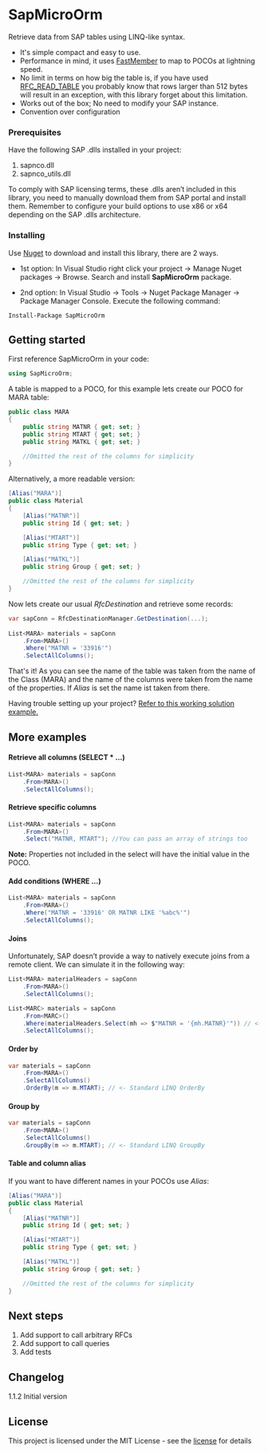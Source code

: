 # SapMicroOrm
Retrieve data from SAP tables using LINQ-like syntax.

- It's simple compact and easy to use.
- Performance in mind, it uses [FastMember](https://github.com/mgravell/fast-member) to map to POCOs at lightning speed.
- No limit in terms on how big the table is, if you have used [RFC_READ_TABLE](http://www.se80.co.uk/sapfms/r/rfc_/rfc_read_table.htm) you probably know that rows larger than  512 bytes will result in an exception, with this library forget about this limitation.
- Works out of the box; No need to modify your SAP instance.
- Convention over configuration

### Prerequisites

Have the following SAP .dlls installed in your project:
1. sapnco.dll
2. sapnco_utils.dll
  
To comply with SAP licensing terms, these .dlls aren’t included in this library, you need to manually download them from SAP portal and install them. 
Remember to configure your build options to use x86 or x64 depending on the SAP .dlls architecture.

### Installing

Use [Nuget](https://www.nuget.org/packages/SapMicroOrm/) to download and install this library, there are 2 ways.

- 1st option: In Visual Studio right click your project -> Manage Nuget packages -> Browse. Search and install **SapMicroOrm** package.

- 2nd option: In Visual Studio -> Tools -> Nuget Package Manager -> Package Manager Console. Execute the following command: 

```
Install-Package SapMicroOrm
```

## Getting started
First reference SapMicroOrm in your code:
```csharp
using SapMicroOrm;
```
A table is mapped to a POCO, for this example lets create our POCO for MARA table:
```csharp
public class MARA
{
    public string MATNR { get; set; }
    public string MTART { get; set; }
    public string MATKL { get; set; }

    //Omitted the rest of the columns for simplicity
}
```

Alternatively, a more readable version:
```csharp
[Alias("MARA")]
public class Material
{
    [Alias("MATNR")]
    public string Id { get; set; }

    [Alias("MTART")]
    public string Type { get; set; }

    [Alias("MATKL")]
    public string Group { get; set; }

    //Omitted the rest of the columns for simplicity
}
```
        
Now lets create our usual *RfcDestination* and retrieve some records:
```csharp
var sapConn = RfcDestinationManager.GetDestination(...);
            
List<MARA> materials = sapConn
    .From<MARA>()
    .Where("MATNR = '33916'")
    .SelectAllColumns();
```

That's it! As you can see the name of the table was taken from the name of the Class (MARA) and the name of the columns were taken from the name of the properties. 
If *Alias* is set the name ist taken from there.

Having trouble setting up your project? [Refer to this working solution example.](https://github.com/AxelMarquez/SapMicroOrm/tree/master/Example)

## More examples
#### Retrieve all columns (SELECT * ...)
```csharp
List<MARA> materials = sapConn
    .From<MARA>()
    .SelectAllColumns();
```
#### Retrieve specific columns
```csharp
List<MARA> materials = sapConn
    .From<MARA>()
    .Select("MATNR, MTART"); //You can pass an array of strings too
```
**Note:** Properties not included in the select will have the initial value in the POCO.
#### Add conditions (WHERE ...)
```csharp
List<MARA> materials = sapConn
    .From<MARA>()
    .Where("MATNR = '33916' OR MATNR LIKE '%abc%'")
    .SelectAllColumns();
```
#### Joins
Unfortunately, SAP doesn’t provide a way to natively execute joins from a remote client. 
We can simulate it in the following way:
```csharp
List<MARA> materialHeaders = sapConn
    .From<MARA>()
    .SelectAllColumns();

List<MARC> materials = sapConn
    .From<MARC>()
    .Where(materialHeaders.Select(mh => $"MATNR = '{mh.MATNR}'")) // <- Join here
    .SelectAllColumns();
```
#### Order by
```csharp
var materials = sapConn
    .From<MARA>()
    .SelectAllColumns()
    .OrderBy(m => m.MTART); // <- Standard LINQ OrderBy
```
#### Group by
```csharp
var materials = sapConn
    .From<MARA>()
    .SelectAllColumns()
    .GroupBy(m => m.MTART); // <- Standard LINQ GroupBy
```
#### Table and column alias
If you want to have different names in your POCOs use *Alias*:
```csharp
[Alias("MARA")]
public class Material
{
    [Alias("MATNR")]
    public string Id { get; set; }

    [Alias("MTART")]
    public string Type { get; set; }

    [Alias("MATKL")]
    public string Group { get; set; }

    //Omitted the rest of the columns for simplicity
}
```


## Next steps
1. Add support to call arbitrary RFCs
2. Add support to call queries
3. Add tests

## Changelog

1.1.2 Initial version

## License

This project is licensed under the MIT License - see the [license](https://opensource.org/licenses/MIT) for details
